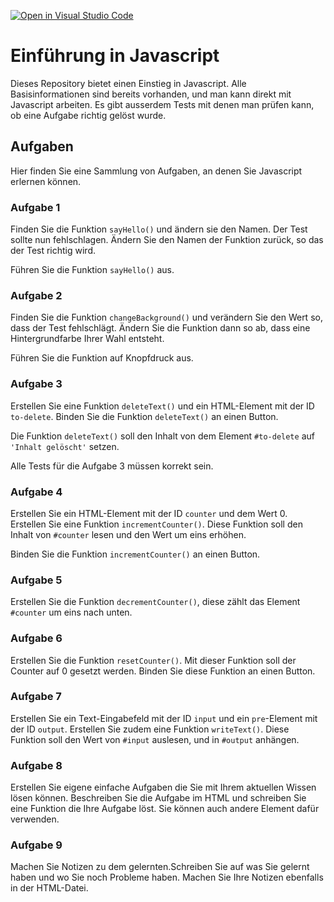 [![Open in Visual Studio Code](https://classroom.github.com/assets/open-in-vscode-718a45dd9cf7e7f842a935f5ebbe5719a5e09af4491e668f4dbf3b35d5cca122.svg)](https://classroom.github.com/online_ide?assignment_repo_id=12519470&assignment_repo_type=AssignmentRepo)
# Einführung in Javascript

Dieses Repository bietet einen Einstieg in Javascript. Alle Basisinformationen sind bereits vorhanden, und man kann direkt mit Javascript arbeiten. Es gibt ausserdem Tests mit denen man prüfen kann, ob eine Aufgabe richtig gelöst wurde.

## Aufgaben

Hier finden Sie eine Sammlung von Aufgaben, an denen Sie Javascript erlernen können.

### Aufgabe 1

Finden Sie die Funktion `sayHello()` und ändern sie den Namen. Der Test sollte nun fehlschlagen. Ändern Sie den Namen der Funktion zurück, so das der Test richtig wird.

Führen Sie die Funktion `sayHello()` aus.

### Aufgabe 2

Finden Sie die Funktion `changeBackground()` und verändern Sie den Wert so, dass der Test fehlschlägt. Ändern Sie die Funktion dann so ab, dass eine Hintergrundfarbe Ihrer Wahl entsteht.

Führen Sie die Funktion auf Knopfdruck aus.

### Aufgabe 3

Erstellen Sie eine Funktion `deleteText()` und ein HTML-Element mit der ID `to-delete`. Binden Sie die Funktion `deleteText()` an einen Button.

Die Funktion `deleteText()` soll den Inhalt von dem Element `#to-delete` auf `'Inhalt gelöscht'` setzen.

Alle Tests für die Aufgabe 3 müssen korrekt sein.

### Aufgabe 4

Erstellen Sie ein HTML-Element mit der ID `counter` und dem Wert 0. Erstellen Sie eine Funktion `incrementCounter()`. Diese Funktion soll den Inhalt von `#counter` lesen und den Wert um eins erhöhen.

Binden Sie die Funktion `incrementCounter()` an einen Button.

### Aufgabe 5

Erstellen Sie die Funktion `decrementCounter()`, diese zählt das Element `#counter` um eins nach unten.

### Aufgabe 6

Erstellen Sie die Funktion `resetCounter()`. Mit dieser Funktion soll der Counter auf 0 gesetzt werden. Binden Sie diese Funktion an einen Button.

### Aufgabe 7

Erstellen Sie ein Text-Eingabefeld mit der ID `input` und ein `pre`-Element mit der ID `output`. Erstellen Sie zudem eine Funktion `writeText()`. Diese Funktion soll den Wert von `#input` auslesen, und in `#output` anhängen.

### Aufgabe 8

Erstellen Sie eigene einfache Aufgaben die Sie mit Ihrem aktuellen Wissen lösen können. Beschreiben Sie die Aufgabe im HTML und schreiben Sie eine Funktion die Ihre Aufgabe löst. Sie können auch andere Element dafür verwenden.

### Aufgabe 9

Machen Sie Notizen zu dem gelernten.Schreiben Sie auf was Sie gelernt haben und wo Sie noch Probleme haben. Machen Sie Ihre Notizen ebenfalls in der HTML-Datei.
